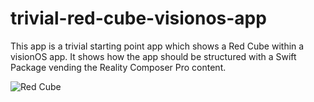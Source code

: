 # trivial-red-cube-visionos-app

This app is a trivial starting point app which shows a Red Cube within a visionOS app.
It shows how the app should be structured with a Swift Package vending the Reality Composer Pro content.

![Red Cube](./red-cube-vision-os.png)
